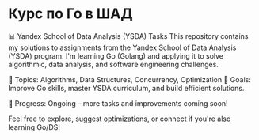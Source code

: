 # Курс по Го в ШАД

📊 Yandex School of Data Analysis (YSDA) Tasks
This repository contains my solutions to assignments from the Yandex School of Data Analysis (YSDA) program. I'm learning Go (Golang) and applying it to solve algorithmic, data analysis, and software engineering challenges.

🔹 Topics: Algorithms, Data Structures, Concurrency, Optimization
🔹 Goals: Improve Go skills, master YSDA curriculum, and build efficient solutions.

🚀 Progress: Ongoing – more tasks and improvements coming soon!

Feel free to explore, suggest optimizations, or connect if you're also learning Go/DS!